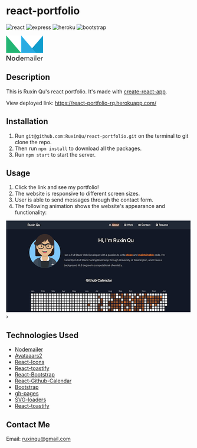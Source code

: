 # react-portfolio 

![react](https://img.shields.io/badge/React-20232A?style=for-the-badge&logo=react&logoColor=61DAFB)
![express](https://img.shields.io/badge/Express.js-000000?style=for-the-badge&logo=express&logoColor=white)
![heroku](https://img.shields.io/badge/Heroku-430098?style=for-the-badge&logo=heroku&logoColor=white)
![bootstrap](https://img.shields.io/badge/Bootstrap-563D7C?style=for-the-badge&logo=bootstrap&logoColor=white)


[![Nodemailer](./client/public/assets/nm_logo.png)](https://nodemailer.com/about/)


## Description
This is Ruxin Qu's react portfolio. It's made with [create-react-app](https://create-react-app.dev).

View deployed link: https://react-portfolio-rq.herokuapp.com/

## Installation

1. Run `git@github.com:RuxinQu/react-portfolio.git` on the terminal to git clone the repo.
2. Then run `npm install` to download all the packages.
3. Run `npm start` to start the server.

## Usage
1. Click the link and see my portfolio! 
2. The website is responsive to different screen sizes.
3. User is able to send messages through the contact form.
3. The following animation shows the website's appearance and functionality:

![screenshot](./client/public/assets/portfolio.png)›


## Technologies Used
- [Nodemailer](https://nodemailer.com/about/)
- [Avataaars2](https://www.npmjs.com/package/avataaars2)
- [React-Icons](https://react-icons.github.io/react-icons/)
- [React-toastify](https://www.npmjs.com/package/react-toastify)
- [React-Bootstrap](https://react-bootstrap.github.io)
- [React-Github-Calendar](http://react-component.github.io/calendar/)
- [Bootstrap](https://getbootstrap.com)
- [gh-pages](https://www.npmjs.com/package/gh-pages)
- [SVG-loaders](https://github.com/SamHerbert/SVG-Loaders)
- [React-toastify](https://www.npmjs.com/package/react-toastify)

## Contact Me
Email: ruxinqu@gmail.com